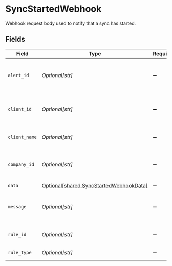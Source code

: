 # SyncStartedWebhook

Webhook request body used to notify that a sync has started.


## Fields

| Field                                                                                        | Type                                                                                         | Required                                                                                     | Description                                                                                  | Example                                                                                      |
| -------------------------------------------------------------------------------------------- | -------------------------------------------------------------------------------------------- | -------------------------------------------------------------------------------------------- | -------------------------------------------------------------------------------------------- | -------------------------------------------------------------------------------------------- |
| `alert_id`                                                                                   | *Optional[str]*                                                                              | :heavy_minus_sign:                                                                           | Unique identifier of the webhook event.                                                      |                                                                                              |
| `client_id`                                                                                  | *Optional[str]*                                                                              | :heavy_minus_sign:                                                                           | Unique identifier for your client in Codat.                                                  |                                                                                              |
| `client_name`                                                                                | *Optional[str]*                                                                              | :heavy_minus_sign:                                                                           | Name of your client in Codat.                                                                |                                                                                              |
| `company_id`                                                                                 | *Optional[str]*                                                                              | :heavy_minus_sign:                                                                           | Unique identifier for your SMB in Codat.                                                     | 8a210b68-6988-11ed-a1eb-0242ac120002                                                         |
| `data`                                                                                       | [Optional[shared.SyncStartedWebhookData]](undefined/models/shared/syncstartedwebhookdata.md) | :heavy_minus_sign:                                                                           | N/A                                                                                          |                                                                                              |
| `message`                                                                                    | *Optional[str]*                                                                              | :heavy_minus_sign:                                                                           | A human readable message about the webhook.                                                  |                                                                                              |
| `rule_id`                                                                                    | *Optional[str]*                                                                              | :heavy_minus_sign:                                                                           | Unique identifier for the rule.                                                              |                                                                                              |
| `rule_type`                                                                                  | *Optional[str]*                                                                              | :heavy_minus_sign:                                                                           | The type of rule.                                                                            |                                                                                              |